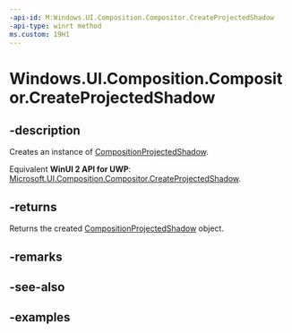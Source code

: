 ```yaml
---
-api-id: M:Windows.UI.Composition.Compositor.CreateProjectedShadow
-api-type: winrt method
ms.custom: 19H1
---
```


<!-- Method syntax.
public CompositionProjectedShadow Compositor.CreateProjectedShadow()
-->

# Windows.UI.Composition.Compositor.CreateProjectedShadow

## -description

Creates an instance of [CompositionProjectedShadow](compositionprojectedshadow.md).

Equivalent **WinUI 2 API for UWP**: [Microsoft.UI.Composition.Compositor.CreateProjectedShadow](/windows/winui/api/microsoft.ui.composition.compositor.createprojectedshadow).

## -returns

Returns the created [CompositionProjectedShadow](compositionprojectedshadow.md) object.

## -remarks

## -see-also

## -examples

